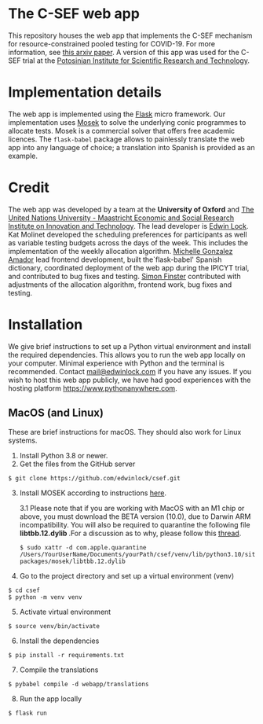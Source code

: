 # The C-SEF web app
This repository houses the web app that implements the C-SEF mechanism for resource-constrained pooled testing for COVID-19. For more information, see [this arxiv paper](https://arxiv.org/abs/2206.10660). A version of this app was used for the C-SEF trial at the [Potosinian Institute for Scientific Research and Technology](https://www.ipicyt.edu.mx).

# Implementation details
The web app is implemented using the [Flask](https://flask.palletsprojects.com/en/2.2.x/) micro framework. Our implementation uses [Mosek](https://www.mosek.com) to solve the underlying conic programmes to allocate tests. Mosek is a commercial solver that offers free academic licences. The `flask-babel` package allows to painlessly translate the web app into any language of choice; a translation into Spanish is provided as an example.

# Credit
The web app was developed by a team at the <strong>University of Oxford</strong> and [The United Nations University - Maastricht Economic and Social Research Institute on Innovation and Technology](https://www.merit.unu.edu/). The lead developer is [Edwin Lock](www.edwinlock.com). Kat Molinet developed the scheduling preferences for participants as well as variable testing budgets across the days of the week. This includes the implementation of the weekly allocation algorithm. [Michelle Gonzalez Amador](https://m-gonzalezamador.com) lead frontend development, built the`flask-babel' Spanish dictionary, coordinated deployment of the web app during the IPICYT trial, and contributed to bug fixes and testing. [Simon Finster](https://www.simonfinster.com) contributed with adjustments of the allocation algorithm, frontend work, bug fixes and testing. 

# Installation
We give brief instructions to set up a Python virtual environment and install the required dependencies. This allows you to run the web app locally on your computer. Minimal experience with Python and the terminal is recommended. Contact <mail@edwinlock.com> if you have any issues.  If you wish to host this web app publicly, we have had good experiences with the hosting platform <https://www.pythonanywhere.com>.

## MacOS (and Linux)
These are brief instructions for macOS. They should also work for Linux systems.

1. Install Python 3.8 or newer.
2. Get the files from the GitHub server
```console
$ git clone https://github.com/edwinlock/csef.git
```
3. Install MOSEK according to instructions [here](https://www.mosek.com/documentation/).

    3.1 Please note that if you are working with MacOS with an M1 chip or above, you must download the BETA version (10.0), due to Darwin ARM incompatibility.
    You will also be required to quarantine the following file <strong> libtbb.12.dylib </strong>.For a discussion as to why, please follow this [thread](https://discuss.kotlinlang.org/t/macos-library-load-disallowed-by-system-policy/17567). 
    ```console
    $ sudo xattr -d com.apple.quarantine /Users/YourUserName/Documents/yourPath/csef/venv/lib/python3.10/site-packages/mosek/libtbb.12.dylib
    ```


4. Go to the project directory and set up a virtual environment (venv)
```console
$ cd csef
$ python -m venv venv
```
5. Activate virtual environment
```console
$ source venv/bin/activate
```
6. Install the dependencies
```console
$ pip install -r requirements.txt
```
7. Compile the translations
```console
$ pybabel compile -d webapp/translations
```
8. Run the app locally
```console
$ flask run
```
